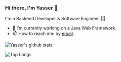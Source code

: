 ### Hi there, I'm Yasser :wave:



I'm a Backend Developer & Software Engineer :man_technologist:
- :telescope: I’m currently working on a Java Web Framework.
- :mailbox: How to reach me: by [email](mailto:yasser.hollo@gmail.com).

![Yasser's github stats](https://github-readme-stats.vercel.app/api?username=n2bLe&count_private=true&show_icons=true&theme=dracula&hide=issues)

![Top Langs](https://github-readme-stats.vercel.app/api/top-langs/?username=n2bLe&layout=compact&show_icons=true&theme=dracula&hide=issues&card_width=445&exclude_repo=Coursera_Machine_Learning,ProjectEuler)
